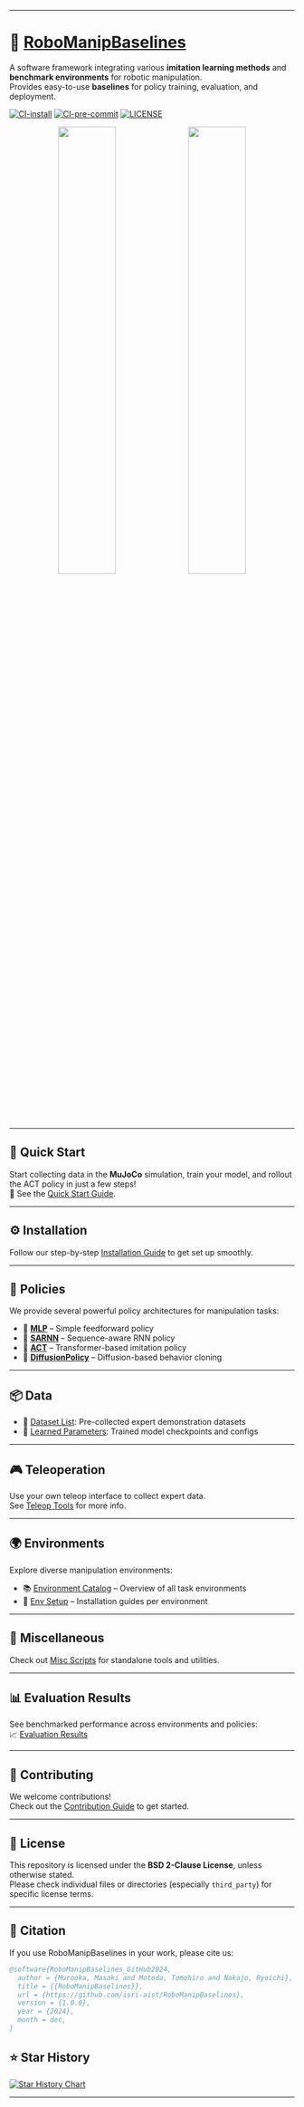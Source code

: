 
---

# 🤖 [RoboManipBaselines](https://isri-aist.github.io/RoboManipBaselines-ProjectPage)

A software framework integrating various **imitation learning methods** and **benchmark environments** for robotic manipulation.  
Provides easy-to-use **baselines** for policy training, evaluation, and deployment.

[![CI-install](https://github.com/isri-aist/RoboManipBaselines/actions/workflows/install.yml/badge.svg)](https://github.com/isri-aist/RoboManipBaselines/actions/workflows/install.yml)
[![CI-pre-commit](https://github.com/isri-aist/RoboManipBaselines/actions/workflows/pre-commit.yml/badge.svg)](https://github.com/isri-aist/RoboManipBaselines/actions/workflows/pre-commit.yml)
[![LICENSE](https://img.shields.io/github/license/isri-aist/RoboManipBaselines)](https://github.com/isri-aist/RoboManipBaselines/blob/master/LICENSE)

<p align="center">
  <img src="https://github.com/user-attachments/assets/c37c9956-2d50-488d-83ae-9c11c3900992" width="45%" />
  <img src="https://github.com/user-attachments/assets/ba4a772f-0de5-47da-a4ec-bdcbf13d7d58" width="45%" />
</p>

---

## 🚀 Quick Start

Start collecting data in the **MuJoCo** simulation, train your model, and rollout the ACT policy in just a few steps!  
📄 See the [Quick Start Guide](./doc/quick_start.md).

---

## ⚙️ Installation

Follow our step-by-step [Installation Guide](./doc/install.md) to get set up smoothly.

---

## 🧠 Policies

We provide several powerful policy architectures for manipulation tasks:

- 🔹 **[MLP](./robo_manip_baselines/policy/mlp)** – Simple feedforward policy  
- 🔹 **[SARNN](./robo_manip_baselines/policy/sarnn)** – Sequence-aware RNN policy  
- 🔹 **[ACT](./robo_manip_baselines/policy/act)** – Transformer-based imitation policy  
- 🔹 **[DiffusionPolicy](./robo_manip_baselines/policy/diffusion_policy)** – Diffusion-based behavior cloning  

---

## 📦 Data

- 📂 [Dataset List](./doc/dataset_list.md): Pre-collected expert demonstration datasets  
- 🧠 [Learned Parameters](./doc/learned_parameters.md): Trained model checkpoints and configs

---

## 🎮 Teleoperation

Use your own teleop interface to collect expert data.  
See [Teleop Tools](./robo_manip_baselines/teleop) for more info.

---

## 🌍 Environments

Explore diverse manipulation environments:

- 📚 [Environment Catalog](./doc/environment_catalog.md) – Overview of all task environments  
- 🔧 [Env Setup](./robo_manip_baselines/envs) – Installation guides per environment

---

## 🧰 Miscellaneous

Check out [Misc Scripts](./robo_manip_baselines/misc) for standalone tools and utilities.

---

## 📊 Evaluation Results

See benchmarked performance across environments and policies:  
📈 [Evaluation Results](./doc/evaluation_results.md)

---

## 🤝 Contributing

We welcome contributions!  
Check out the [Contribution Guide](./CONTRIBUTING.md) to get started.

---

## 📄 License

This repository is licensed under the **BSD 2-Clause License**, unless otherwise stated.  
Please check individual files or directories (especially `third_party`) for specific license terms.

---

## 📖 Citation

If you use RoboManipBaselines in your work, please cite us:

```bibtex
@software{RoboManipBaselines_GitHub2024,
  author = {Murooka, Masaki and Motoda, Tomohiro and Nakajo, Ryoichi},
  title = {{RoboManipBaselines}},
  url = {https://github.com/isri-aist/RoboManipBaselines},
  version = {1.0.0},
  year = {2024},
  month = dec,
}
```

## ⭐️ Star History

[![Star History Chart](https://api.star-history.com/svg?repos=isri-aist/RoboManipBaselines&type=Timeline)](https://star-history.com/#Ashutosh00710/github-readme-activity-graph&Timeline)


---
